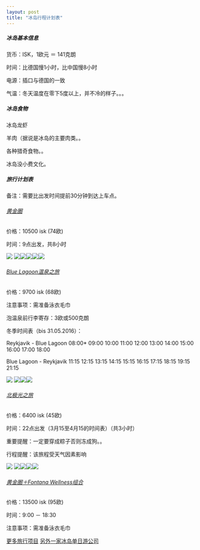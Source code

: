 ```yaml
---
layout: post
title: "冰岛行程计划表"
---
```


##### 冰岛基本信息

货币：ISK，1欧元 ＝ 141克朗

时间：比德国慢1小时，比中国慢8小时

电源：插口与德国的一致

气温：冬天温度在零下5度以上，并不冷的样子。。。

##### 冰岛食物

冰岛龙虾

羊肉（据说是冰岛的主要肉类。。

各种猎奇食物。。

冰岛没小费文化。

##### 旅行计划表

备注：需要比出发时间提前30分钟到达上车点。

###### [黄金圈](https://www.re.is/day-tours/the-golden-circle) 

价格：10500 isk (74欧)

时间：9点出发，共8小时

![](http://xwenaha.github.io/resource/golden_circle_map.png)
![](http://xwenaha.github.io/resource/golden_circle_1.jpg	)![](http://xwenaha.github.io/resource/golden_circle_2.jpg)![](http://xwenaha.github.io/resource/golden_circle_3.jpg)![](http://xwenaha.github.io/resource/golden_circle_4.jpg)![](http://xwenaha.github.io/resource/golden_circle_5.jpg)

###### [Blue Lagoon温泉之旅](https://www.re.is/day-tours/blue-lagoon) 

价格：9700 isk (68欧)

注意事项：需准备泳衣毛巾

泡温泉前行李寄存：3欧或500克朗

冬季时间表（bis 31.05.2016）：

Reykjavik - Blue Lagoon
08:00*
09:00
10:00
11:00
12:00
13:00
14:00
15:00
16:00
17:00
18:00

Blue Lagoon - Reykjavik
11:15
12:15
13:15
14:15
15:15
16:15
17:15
18:15
19:15
21:15

![](http://xwenaha.github.io/resource/blue_agoon_map.png)
![](http://xwenaha.github.io/resource/blue_agoon_1.jpg)![](http://xwenaha.github.io/resource/blue_agoon_2.jpg)![](http://xwenaha.github.io/resource/blue_agoon_3.jpg)

###### [北极光之旅](https://www.re.is/day-tours/northern-lights-tour) 

价格：6400 isk (45欧)

时间：22点出发（3月15至4月15的时间表）（共3小时）

重要提醒：一定要穿成粽子否则冻成狗。。

行程提醒：该旅程受天气因素影响

![](http://xwenaha.github.io/resource/northern_lights_map.png)
![](http://xwenaha.github.io/resource/northern_lights_1.jpg)![](http://xwenaha.github.io/resource/northern_lights_2.jpg)![](http://xwenaha.github.io/resource/northern_lights_3.jpg)![](http://xwenaha.github.io/resource/northern_lights_4.jpg)

###### [黄金圈＋Fontana Wellness组合](https://www.re.is/day-tours/the-golden-circle-fontana-wellness)

价格：13500 isk (95欧)

时间：9:00 － 18:30

注意事项：需准备泳衣毛巾

[更多旅行项目](https://www.re.is/)
[另外一家冰岛单日游公司](http://www.icelandexcursions.is/Tours/Day_Tours/Iceland.is)